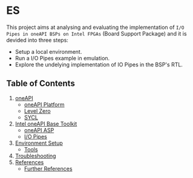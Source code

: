 # ES
This project aims at analysing and evaluating the implementation of `I/O Pipes in oneAPI BSPs on Intel FPGAs` (Board Support Package) and it is devided into three steps:
* Setup a local environment.
* Run a I/O Pipes example in emulation.
* Explore the undelying implementation of IO Pipes in the BSP's RTL.

## Table of Contents
1. [oneAPI](doc/oneAPI.md)
    * [oneAPI Platform](doc/oneAPI.md#ch_oneapi_platform)
    * [Level Zero](doc/oneAPI.md#ch_oneapi_lzero)
    * [SYCL](doc/oneAPI.md#ch_sycl)
1. [Intel oneAPI Base Toolkit](doc/intel_oneAPI.md)
    * [oneAPI ASP](doc/intel_oneAPI.md#ch_oneapi_asp)
    * [I/O Pipes](doc/intel_oneAPI.md#ch_pipes)
1. [Environment Setup](doc/setup.md)
    * [Tools](doc/setup.md#tool)
1. [Troubleshooting](doc/troubleshooting.md)
1. [References](doc/references.md)
    * [Further References](doc/references.md#fref)